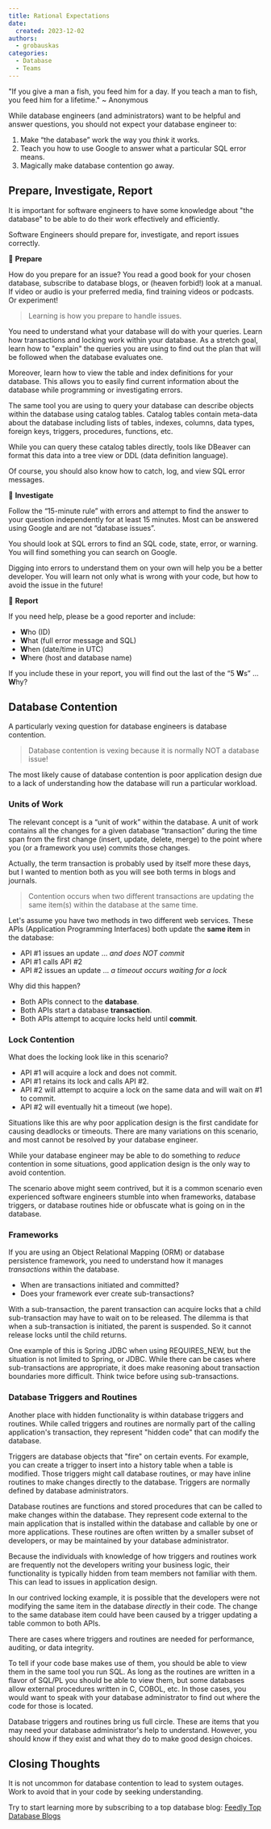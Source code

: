 ```yaml
---
title: Rational Expectations
date: 
  created: 2023-12-02
authors: 
  - grobauskas
categories:
  - Database
  - Teams
---
```

"If you give a man a fish, you feed him for a day. If you teach a man to fish, you feed him for a lifetime." ~ Anonymous 

While database engineers (and administrators) want to be helpful and answer questions, you should not expect your database engineer to:

1. Make “the database” work the way you *think* it works.
2. Teach you how to use Google to answer what a particular SQL error means.
3. Magically make database contention go away.

<!-- more -->

## Prepare, Investigate, Report
It is important for software engineers to have some knowledge about "the database" to be able to do their work effectively and efficiently.

Software Engineers should prepare for, investigate, and report issues correctly.

📖 **Prepare**

How do you prepare for an issue? You read a good book for your chosen database, subscribe to database blogs, or (heaven forbid!) look at a manual. If video or audio is your preferred media, find training videos or podcasts. Or experiment!

> Learning is how you prepare to handle issues.

You need to understand what your database will do with your queries. Learn how transactions and locking work within your database. As a stretch goal, learn how to "explain" the queries you are using to find out the plan that will be followed when the database evaluates one.

Moreover, learn how to view the table and index definitions for your database. This allows you to easily find current information about the database while programming or investigating errors.

The same tool you are using to query your database can describe objects within the database using catalog tables. Catalog tables contain meta-data about the database including lists of tables, indexes, columns, data types, foreign keys, triggers, procedures, functions, etc.

While you can query these catalog tables directly, tools like DBeaver can format this data into a tree view or DDL (data definition language).

Of course, you should also know how to catch, log, and view SQL error messages.

🔎 **Investigate**

Follow the “15-minute rule” with errors and attempt to find the answer to your question independently for at least 15 minutes. Most can be answered using Google and are not “database issues”.

You should look at SQL errors to find an SQL code, state, error, or warning. You will find something you can search on Google. 

Digging into errors to understand them on your own will help you be a better developer. You will learn not only what is wrong with your code, but how to avoid the issue in the future!

📰 **Report**

If you need help, please be a good reporter and include: 

- **W**ho (ID)
- **W**hat (full error message and SQL)
- **W**hen (date/time in UTC)
- **W**here (host and database name)

If you include these in your report, you will find out the last of the “5 **W**s” … **W**hy?

## Database Contention
A particularly vexing question for database engineers is database contention. 

> Database contention is vexing because it is normally NOT a database issue!

The most likely cause of database contention is poor application design due to a lack of understanding how the database will run a particular workload.

### Units of Work
The relevant concept is a “unit of work” within the database. A unit of work contains all the changes for a given database “transaction” during the time span from the first change (insert, update, delete, merge) to the point where you (or a framework you use) commits those changes.

Actually, the term transaction is probably used by itself more these days, but I wanted to mention both as you will see both terms in blogs and journals.

> Contention occurs when two different transactions are updating the same item(s) within the database at the same time.

Let's assume you have two methods in two different web services. These APIs (Application Programming Interfaces) both update the **same item** in the database:

- API #1 issues an update … *and does NOT commit*
- API #1 calls API #2
- API #2 issues an update … *a timeout occurs waiting for a lock*

Why did this happen?

- Both APIs connect to the **database**.
- Both APIs start a database **transaction**.
- Both APIs attempt to acquire locks held until **commit**.

### Lock Contention
What does the locking look like in this scenario?

- API #1 will acquire a lock and does not commit.
- API #1 retains its lock and calls API #2.
- API #2 will attempt to acquire a lock on the same data and will wait on #1 to commit.
- API #2 will eventually hit a timeout (we hope).

Situations like this are why poor application design is the first candidate for causing deadlocks or timeouts. There are many variations on this scenario, and most cannot be resolved by your database engineer.

While your database engineer may be able to do something to *reduce* contention in some situations, good application design is the only way to avoid contention.

The scenario above might seem contrived, but it is a common scenario even experienced software engineers stumble into when frameworks, database triggers, or database routines hide or obfuscate what is going on in the database.

### Frameworks
If you are using an Object Relational Mapping (ORM) or database persistence framework, you need to understand how it manages *transactions* within the database. 

- When are transactions initiated and committed?  
- Does your framework ever create sub-transactions?

With a sub-transaction, the parent transaction can acquire locks that a child sub-transaction may have to wait on to be released. The dilemma is that when a sub-transaction is initiated, the parent is suspended. So it cannot release locks until the child returns.

One example of this is Spring JDBC when using REQUIRES_NEW, but the situation is not limited to Spring, or JDBC. While there can be cases where sub-transactions are appropriate, it does make reasoning about transaction boundaries more difficult. Think twice before using sub-transactions.

### Database Triggers and Routines
Another place with hidden functionality is within database triggers and routines. While called triggers and routines are normally part of the calling application's transaction, they represent "hidden code" that can modify the database. 

Triggers are database objects that "fire" on certain events. For example, you can create a trigger to insert into a history table when a table is modified. Those triggers might call database routines, or may have inline routines to make changes directly to the database. Triggers are normally defined by database administrators.

Database routines are functions and stored procedures that can be called to make changes within the database. They represent code external to the main application that is installed within the database and callable by one or more applications. These routines are often written by a smaller subset of developers, or may be maintained by your database administrator.

Because the individuals with knowledge of how triggers and routines work are frequently not the developers writing your business logic, their functionality is typically hidden from team members not familiar with them. This can lead to issues in application design. 

In our contrived locking example, it is possible that the developers were not modifying the same item in the database *directly* in their code. The change to the same database item could have been caused by a trigger updating a table common to both APIs.

There are cases where triggers and routines are needed for performance, auditing, or data integrity.

To tell if your code base makes use of them, you should be able to view them in the same tool you run SQL. As long as the routines are written in a flavor of SQL/PL you should be able to view them, but some databases allow external procedures written in C, COBOL, etc. In those cases, you would want to speak with your database administrator to find out where the code for those is located.

Database triggers and routines bring us full circle. These are items that you may need your database administrator's help to understand.  However, you should know if they exist and what they do to make good design choices.

## Closing Thoughts
It is not uncommon for database contention to lead to system outages. Work to avoid that in your code by seeking understanding.

Try to start learning more by subscribing to a top database blog: [Feedly Top Database Blogs](https://feedly.com/i/top/database-blogs)